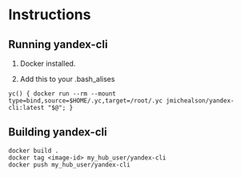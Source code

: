 # Instructions

## Running yandex-cli

1) Docker installed.

3) Add this to your .bash_alises
```
yc() { docker run --rm --mount type=bind,source=$HOME/.yc,target=/root/.yc jmichealson/yandex-cli:latest "$@"; }
```

## Building yandex-cli

```
docker build .
docker tag <image-id> my_hub_user/yandex-cli
docker push my_hub_user/yandex-cli
```

